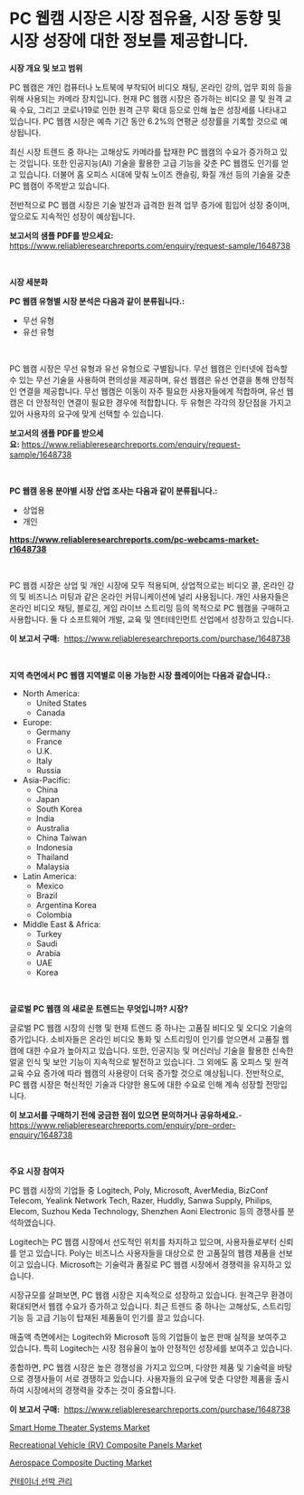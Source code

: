<p><h1>PC 웹캠 시장은 시장 점유율, 시장 동향 및 시장 성장에 대한 정보를 제공합니다.</h1></p><p><strong>시장 개요 및 보고 범위</strong></p>
<p><p>PC 웹캠은 개인 컴퓨터나 노트북에 부착되어 비디오 채팅, 온라인 강의, 업무 회의 등을 위해 사용되는 카메라 장치입니다. 현재 PC 웹캠 시장은 증가하는 비디오 콜 및 원격 교육 수요, 그리고 코로나19로 인한 원격 근무 확대 등으로 인해 높은 성장세를 나타내고 있습니다. PC 웹캠 시장은 예측 기간 동안 6.2%의 연평균 성장률을 기록할 것으로 예상됩니다.</p><p>최신 시장 트렌드 중 하나는 고해상도 카메라를 탑재한 PC 웹캠의 수요가 증가하고 있는 것입니다. 또한 인공지능(AI) 기술을 활용한 고급 기능을 갖춘 PC 웹캠도 인기를 얻고 있습니다. 더불어 홈 오피스 시대에 맞춰 노이즈 캔슬링, 화질 개선 등의 기술을 갖춘 PC 웹캠이 주목받고 있습니다.</p><p>전반적으로 PC 웹캠 시장은 기술 발전과 급격한 원격 업무 증가에 힘입어 성장 중이며, 앞으로도 지속적인 성장이 예상됩니다.</p></p>
<p><strong>보고서의 샘플 PDF를 받으세요:</strong> <a href="https://www.reliableresearchreports.com/enquiry/request-sample/1648738">https://www.reliableresearchreports.com/enquiry/request-sample/1648738</a></p>
<p>&nbsp;</p>
<p><strong>시장 세분화</strong></p>
<p><strong>PC 웹캠 유형별 시장 분석은 다음과 같이 분류됩니다.:</strong></p>
<p><ul><li>무선 유형</li><li>유선 유형</li></ul></p>
<p>&nbsp;</p>
<p><p>PC 웹캠 시장은 무선 유형과 유선 유형으로 구별됩니다. 무선 웹캠은 인터넷에 접속할 수 있는 무선 기술을 사용하여 편의성을 제공하며, 유선 웹캠은 유선 연결을 통해 안정적인 연결을 제공합니다. 무선 웹캠은 이동이 자주 필요한 사용자들에게 적합하며, 유선 웹캠은 더 안정적인 연결이 필요한 경우에 적합합니다. 두 유형은 각각의 장단점을 가지고 있어 사용자의 요구에 맞게 선택할 수 있습니다.</p></p>
<p><strong>보고서의 샘플 PDF를 받으세요:</strong>&nbsp;<a href="https://www.reliableresearchreports.com/enquiry/request-sample/1648738">https://www.reliableresearchreports.com/enquiry/request-sample/1648738</a></p>
<p>&nbsp;</p>
<p><strong> PC 웹캠 응용 분야별 시장 산업 조사는 다음과 같이 분류됩니다.:</strong></p>
<p><ul><li>상업용</li><li>개인</li></ul></p>
<p><strong><a href="https://www.reliableresearchreports.com/pc-webcams-market-r1648738">https://www.reliableresearchreports.com/pc-webcams-market-r1648738</a></strong></p>
<p>&nbsp;</p>
<p><p>PC 웹캠 시장은 상업 및 개인 시장에 모두 적용되며, 상업적으로는 비디오 콜, 온라인 강의 및 비즈니스 미팅과 같은 온라인 커뮤니케이션에 널리 사용됩니다. 개인 사용자들은 온라인 비디오 채팅, 블로깅, 게임 라이브 스트리밍 등의 목적으로 PC 웹캠을 구매하고 사용합니다. 둘 다 소프트웨어 개발, 교육 및 엔터테인먼트 산업에서 성장하고 있습니다.</p></p>
<p><strong>이 보고서 구매:</strong>&nbsp; <a href="https://www.reliableresearchreports.com/purchase/1648738">https://www.reliableresearchreports.com/purchase/1648738</a></p>
<p>&nbsp;</p>
<p><strong>지역 측면에서 PC 웹캠 지역별로 이용 가능한 시장 플레이어는 다음과 같습니다.:</strong></p>
<p><ul>
    <li>
        North America:
        <ul>
            <li>United States</li>
            <li>Canada</li>
        </ul>
    </li>
    <li>
        Europe:
        <ul>
            <li>Germany</li>
            <li>France</li>
            <li>U.K.</li>
            <li>Italy</li>
            <li>Russia</li>
        </ul>
    </li>
    <li>
        Asia-Pacific:
        <ul>
            <li>China</li>
            <li>Japan</li>
            <li>South Korea</li>
            <li>India</li>
            <li>Australia</li>
            <li>China Taiwan</li>
            <li>Indonesia</li>
            <li>Thailand</li>
            <li>Malaysia</li>
        </ul>
    </li>
    <li>
        Latin America:
        <ul>
            <li>Mexico</li>
            <li>Brazil</li>
            <li>Argentina Korea</li>
            <li>Colombia</li>
        </ul>
    </li>
    <li>
        Middle East & Africa:
        <ul>
            <li>Turkey</li>
            <li>Saudi</li>
            <li>Arabia</li>
            <li>UAE</li>
            <li>Korea</li>
        </ul>
    </li>
    </ul></p>
<p>&nbsp;</p>
<p><strong>글로벌 PC 웹캠 의 새로운 트렌드는 무엇입니까? 시장?</strong></p>
<p><p>글로벌 PC 웹캠 시장의 신행 및 현재 트렌드 중 하나는 고품질 비디오 및 오디오 기술의 증가입니다. 소비자들은 온라인 비디오 통화 및 스트리밍이 인기를 얻으면서 고품질 웹캠에 대한 수요가 높아지고 있습니다. 또한, 인공지능 및 머신러닝 기술을 활용한 신속한 얼굴 인식 및 보안 기능이 지속적으로 발전하고 있습니다. 그 외에도 홈 오피스 및 원격 교육 수요 증가에 따라 웹캠의 사용량이 더욱 증가할 것으로 예상됩니다. 전반적으로, PC 웹캠 시장은 혁신적인 기술과 다양한 용도에 대한 수요로 인해 계속 성장할 전망입니다.</p></p>
<p><strong>이 보고서를 구매하기 전에 궁금한 점이 있으면 문의하거나 공유하세요.</strong>- <a href="https://www.reliableresearchreports.com/enquiry/pre-order-enquiry/1648738">https://www.reliableresearchreports.com/enquiry/pre-order-enquiry/1648738</a></p>
<p>&nbsp;</p>
<p><strong>주요 시장 참여자</strong></p>
<p><p>PC 웹캠 시장의 기업들 중 Logitech, Poly, Microsoft, AverMedia, BizConf Telecom, Yealink Network Tech, Razer, Huddly, Sanwa Supply, Philips, Elecom, Suzhou Keda Technology, Shenzhen Aoni Electronic 등의 경쟁사를 분석하였습니다. </p><p>Logitech는 PC 웹캠 시장에서 선도적인 위치를 차지하고 있으며, 사용자들로부터 신뢰를 얻고 있습니다. Poly는 비즈니스 사용자들을 대상으로 한 고품질의 웹캠 제품을 선보이고 있습니다. Microsoft는 기술력과 품질로 PC 웹캠 시장에서 경쟁력을 유지하고 있습니다. </p><p>시장규모를 살펴보면, PC 웹캠 시장은 지속적으로 성장하고 있습니다. 원격근무 환경이 확대되면서 웹캠 수요가 증가하고 있습니다. 최근 트렌드 중 하나는 고해상도, 스트리밍 기능 등 고급 기능이 탑재된 제품들이 인기를 끌고 있습니다. </p><p>매출액 측면에서는 Logitech와 Microsoft 등의 기업들이 높은 판매 실적을 보여주고 있습니다. 특히 Logitech는 시장 점유율이 높아 안정적인 성장세를 보여주고 있습니다. </p><p>종합하면, PC 웹캠 시장은 높은 경쟁성을 가지고 있으며, 다양한 제품 및 기술력을 바탕으로 경쟁사들이 서로 경쟁하고 있습니다. 사용자들의 요구에 맞춘 다양한 제품을 출시하여 시장에서의 경쟁력을 갖추는 것이 중요합니다.</p></p>
<p><strong>이 보고서 구매:</strong>&nbsp;&nbsp;<a href="https://www.reliableresearchreports.com/purchase/1648738">https://www.reliableresearchreports.com/purchase/1648738</a></p>
<p><p><a href="https://github.com/Sinjinluong3e0awx2m195k76/Market-Research-Report-List-2/blob/main/smart-home-theater-systems-market.md">Smart Home Theater Systems Market</a></p><p><a href="https://www.linkedin.com/pulse/recreational-vehicle-rv-composite-panels-market-analysis-examines-zpz6f?trackingId=dsiReBUxQeUC6W1EvlAjNw%3D%3D">Recreational Vehicle (RV) Composite Panels Market</a></p><p><a href="https://www.linkedin.com/pulse/aerospace-composite-ducting-market-size-furnishes-valuable-information-8tnnf?trackingId=fMCAIQjKZ5Zi2f%2FR0migWw%3D%3D">Aerospace Composite Ducting Market</a></p><p><a href="https://github.com/darrellockm3ytan895656/Market-Research-Report-List-1/blob/main/528315528315.md">컨테이너 선박 관리</a></p></p>